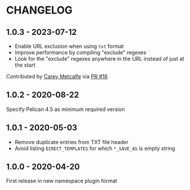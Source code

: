 CHANGELOG
=========

1.0.3 - 2023-07-12
------------------

- Enable URL exclusion when using `txt` format
- Improve performance by compiling "exclude" regexes
- Look for the "exclude" regexes anywhere in the URL instead of just at the start

Contributed by [Carey Metcalfe](https://github.com/pR0Ps) via [PR #16](https://github.com/pelican-plugins/sitemap/pull/16/)


1.0.2 - 2020-08-22
------------------

Specify Pelican 4.5 as minimum required version

1.0.1 - 2020-05-03
------------------

* Remove duplicate entries from TXT file header
* Avoid listing `DIRECT_TEMPLATES` for which `*_SAVE_AS` is empty string

1.0.0 - 2020-04-20
------------------

First release in new namespace plugin format
